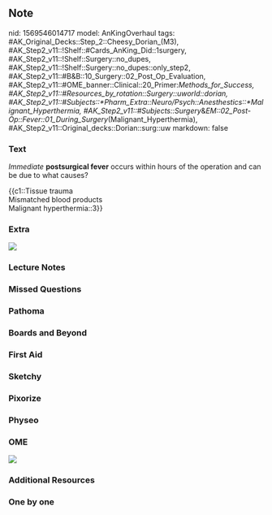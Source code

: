 ## Note
nid: 1569546014717
model: AnKingOverhaul
tags: #AK_Original_Decks::Step_2::Cheesy_Dorian_(M3), #AK_Step2_v11::!Shelf::#Cards_AnKing_Did::1surgery, #AK_Step2_v11::!Shelf::Surgery::no_dupes, #AK_Step2_v11::!Shelf::Surgery::no_dupes::only_step2, #AK_Step2_v11::#B&B::10_Surgery::02_Post_Op_Evaluation, #AK_Step2_v11::#OME_banner::Clinical::20_Primer:_Methods_for_Success, #AK_Step2_v11::#Resources_by_rotation::Surgery::uworld::dorian, #AK_Step2_v11::#Subjects::*Pharm_Extra::Neuro/Psych::Anesthestics::*Malignant_Hyperthermia, #AK_Step2_v11::#Subjects::Surgery_&_EM::02_Post-Op::Fever::01_During_Surgery_(Malignant_Hyperthermia), #AK_Step2_v11::Original_decks::Dorian::surg::uw
markdown: false

### Text
<i>Immediate</i> <b>postsurgical fever</b> occurs within hours of
the operation and can be due to what causes?
<div>
  {{c1::Tissue trauma
  <div>
    Mismatched blood products
  </div>
  <div>
    Malignant hyperthermia::3}}
  </div>
</div>

### Extra
<img src="Screenshot%209_26_2019%209_01_19%20PM.png">

### Lecture Notes


### Missed Questions


### Pathoma


### Boards and Beyond


### First Aid


### Sketchy


### Pixorize


### Physeo


### OME
<div class="ome-widget">
  <a href="https://onlinemeded.org/spa/surgery?ref=anki"><img src=
  "_OME_AnkiFlashcards_Topic_4.png"></a>
</div>

### Additional Resources


### One by one

